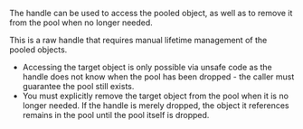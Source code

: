 
The handle can be used to access the pooled object, as well as to remove
it from the pool when no longer needed.

This is a raw handle that requires manual lifetime management of the pooled objects.
* Accessing the target object is only possible via unsafe code as the handle does not
  know when the pool has been dropped - the caller must guarantee the pool still exists.
* You must explicitly remove the target object from the pool when it is no longer needed.
  If the handle is merely dropped, the object it references remains in the pool until
  the pool itself is dropped.